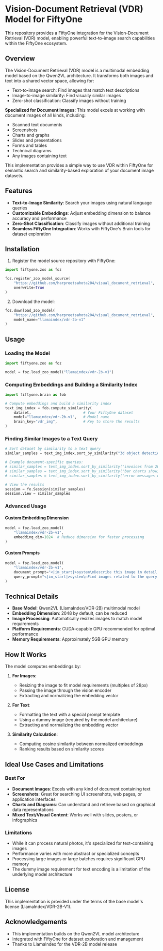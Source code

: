 # Vision-Document Retrieval (VDR) Model for FiftyOne

This repository provides a FiftyOne integration for the Vision-Document Retrieval (VDR) model, enabling powerful text-to-image search capabilities within the FiftyOne ecosystem.

## Overview

The Vision-Document Retrieval (VDR) model is a multimodal embedding model based on the Qwen2VL architecture. It transforms both images and text into a shared vector space, allowing for:

- Text-to-image search: Find images that match text descriptions
- Image-to-image similarity: Find visually similar images
- Zero-shot classification: Classify images without training

**Specialized for Document Images**: This model excels at working with document images of all kinds, including:
- Scanned text documents
- Screenshots
- Charts and graphs
- Slides and presentations
- Forms and tables
- Technical diagrams
- Any images containing text

This implementation provides a simple way to use VDR within FiftyOne for semantic search and similarity-based exploration of your document image datasets.

## Features

- **Text-to-Image Similarity**: Search your images using natural language queries
- **Customizable Embeddings**: Adjust embedding dimension to balance accuracy and performance
- **Zero-Shot Classification**: Classify images without additional training
- **Seamless FiftyOne Integration**: Works with FiftyOne's Brain tools for dataset exploration

## Installation

1. Register the model source repository with FiftyOne:

```python
import fiftyone.zoo as foz

foz.register_zoo_model_source(
    "https://github.com/harpreetsahota204/visual_document_retrieval", 
    overwrite=True
)
```

2. Download the model:

```python
foz.download_zoo_model(
    "https://github.com/harpreetsahota204/visual_document_retrieval",
    model_name="llamaindex/vdr-2b-v1"
)
```

## Usage

### Loading the Model

```python
import fiftyone.zoo as foz

model = foz.load_zoo_model("llamaindex/vdr-2b-v1")
```

### Computing Embeddings and Building a Similarity Index

```python
import fiftyone.brain as fob

# Compute embeddings and build a similarity index
text_img_index = fob.compute_similarity(
    dataset,                        # Your FiftyOne dataset
    model="llamaindex/vdr-2b-v1",   # Model name
    brain_key="vdr_img",            # Key to store the results
)
```

### Finding Similar Images to a Text Query

```python
# Sort dataset by similarity to a text query
similar_samples = text_img_index.sort_by_similarity("3d object detection")

# Example document-specific queries:
# similar_samples = text_img_index.sort_by_similarity("invoices from 2023")
# similar_samples = text_img_index.sort_by_similarity("bar charts showing declining trends")
# similar_samples = text_img_index.sort_by_similarity("error messages containing API failures")

# View the results
session = fo.Session(similar_samples)
session.view = similar_samples
```

### Advanced Usage

#### Custom Embedding Dimension

```python
model = foz.load_zoo_model(
    "llamaindex/vdr-2b-v1", 
    embedding_dim=1024  # Reduce dimension for faster processing
)
```

#### Custom Prompts

```python
model = foz.load_zoo_model(
    "llamaindex/vdr-2b-v1",
    document_prompt="<|im_start|>system\nDescribe this image in detail.<|im_end|>\n<|im_start|>user\n<|vision_start|><|image_pad|><|vision_end|>What is shown?<|im_end|>\n<|endoftext|>",
    query_prompt="<|im_start|>system\nFind images related to the query.<|im_end|>\n<|im_start|>user\n<|vision_start|><|image_pad|><|vision_end|>Query: %s<|im_end|>\n<|endoftext|>"
)
```

## Technical Details

- **Base Model**: Qwen2VL (LlamaIndex/VDR-2B) multimodal model
- **Embedding Dimension**: 2048 by default, can be reduced
- **Image Processing**: Automatically resizes images to match model requirements
- **Platform Requirements**: CUDA-capable GPU recommended for optimal performance
- **Memory Requirements**: Approximately 5GB GPU memory

## How It Works

The model computes embeddings by:

1. **For Images**:
   - Resizing the image to fit model requirements (multiples of 28px)
   - Passing the image through the vision encoder
   - Extracting and normalizing the embedding vector

2. **For Text**:
   - Formatting the text with a special prompt template
   - Using a dummy image (required by the model architecture)
   - Extracting and normalizing the embedding vector

3. **Similarity Calculation**:
   - Computing cosine similarity between normalized embeddings
   - Ranking results based on similarity scores

## Ideal Use Cases and Limitations

### Best For
- **Document Images**: Excels with any kind of document containing text
- **Screenshots**: Great for searching UI screenshots, web pages, or application interfaces
- **Charts and Diagrams**: Can understand and retrieve based on graphical data representations
- **Mixed Text/Visual Content**: Works well with slides, posters, or infographics

### Limitations
- While it can process natural photos, it's specialized for text-containing images
- Performance varies with more abstract or specialized concepts
- Processing large images or large batches requires significant GPU memory
- The dummy image requirement for text encoding is a limitation of the underlying model architecture

## License

This implementation is provided under the terms of the base model's license (LlamaIndex/VDR-2B-V1).

## Acknowledgements

- This implementation builds on the Qwen2VL model architecture
- Integrated with FiftyOne for dataset exploration and management
- Thanks to LlamaIndex for the VDR-2B model release